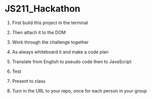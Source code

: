 # JS211_Hackathon

1. First build this project in the terminal

2. Then attach it to the DOM

3. Work through the challenge together

4. As always whiteboard it and make a code plan

5. Translate from English to pseudo code then to JavaScript

6. Test

7. Present to class

8. Turn in the URL to your repo, once for each person in your group
